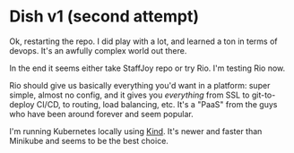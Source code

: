 # Dish v1 (second attempt)

Ok, restarting the repo. I did play with a lot, and learned a ton in terms of devops. It's an awfully complex world out there.

In the end it seems either take StaffJoy repo or try Rio. I'm testing Rio now.

Rio should give us basically everything you'd want in a platform: super simple, almost no config, and it gives you *everything* from SSL to git-to-deploy CI/CD, to routing, load balancing, etc. It's a "PaaS" from the guys who have been around forever and seem popular.

I'm running Kubernetes locally using [Kind](https://kind.sigs.k8s.io/). It's newer and faster than Minikube and seems to be the best choice.

